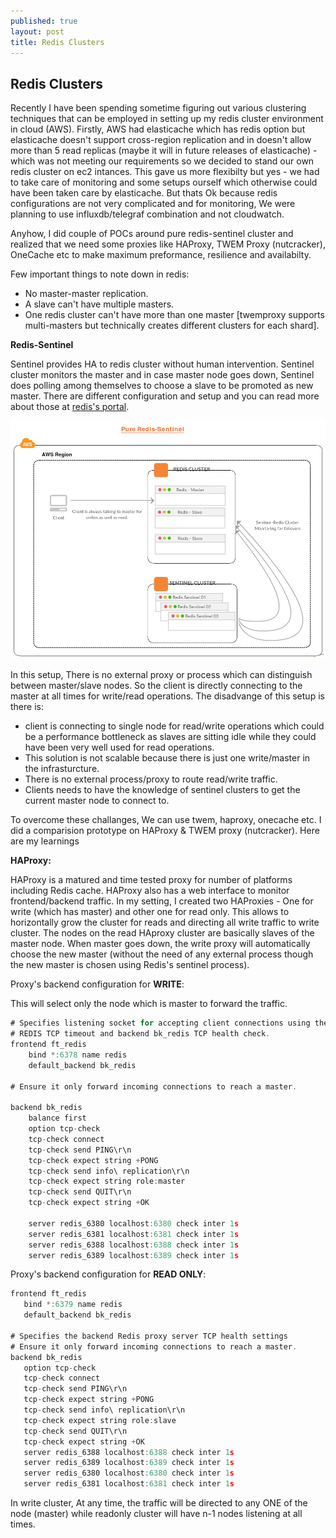 ```yaml
---
published: true
layout: post
title: Redis Clusters
---
```

## Redis Clusters

Recently I have been spending sometime figuring out various clustering techniques that can be employed in setting up my redis cluster environment in cloud (AWS). Firstly, AWS had elasticache which has redis option but elasticache doesn't support cross-region replication and in doesn't allow more than 5 read replicas (maybe it will in future releases of elasticache) - which was not meeting our requirements so we decided to stand our own redis cluster on ec2 intances. This gave us more flexibilty but yes - we had to take care of monitoring and some setups ourself which otherwise could have been taken care by elasticache. But thats Ok because redis configurations are not very complicated and for monitoring, We were planning to use influxdb/telegraf combination and not cloudwatch.

Anyhow, I did couple of POCs around pure redis-sentinel cluster and realized that we need some proxies like HAProxy, TWEM Proxy (nutcracker), OneCache etc to make maximum preformance, resilience and availabilty.

Few important things to note down in redis:
- No master-master replication.
- A slave can't have multiple masters.
- One redis cluster can't have more than one master [twemproxy supports multi-masters but technically creates different clusters for each shard].

**Redis-Sentinel**

Sentinel provides HA to redis cluster without human intervention. Sentinel cluster monitors the master and in case master node goes down, Sentinel does polling among themselves to choose a slave to be promoted as new master. There are different configuration and setup and you can read more about those at [redis's portal](http://redis.io/topics/sentinel). 

![redis-sentinel.png](https://raw.githubusercontent.com/shahzheeb/shahzheeb.github.io/master/_posts/redis-sentinel.png)

In this setup, There is no external proxy or process which can distinguish between master/slave nodes. So the client is directly connecting to the master at all times for write/read operations. The disadvange of this setup is there is:
- client is connecting to single node for read/write operations which could be a performance bottleneck as slaves are sitting idle while they could have been very well used for read operations.
- This solution is not scalable because there is just one write/master in the infrasturcture.
- There is no external process/proxy to route read/write traffic.
- Clients needs to have the knowledge of sentinel clusters to get the current master node to connect to.

To overcome these challanges, We can use twem, haproxy, onecache etc. I did a comparision prototype on HAProxy & TWEM proxy (nutcracker). Here are my learnings 

**HAProxy:**

HAProxy is a matured and time tested proxy for number of platforms including Redis cache. HAProxy also has a web interface to monitor frontend/backend traffic. In my setting, I created two HAProxies - One for write (which has master) and other one for read only. This allows to horizontally grow the cluster for reads and directing all write traffic to write cluster. The nodes on the read HAproxy cluster are basically slaves of the master node. When master goes down, the write proxy will automatically choose the new master (without the need of any external process though the new master is chosen using Redis's sentinel process).

Proxy's backend configuration for **WRITE**:

This will select only the node which is master to forward the traffic.

```js
# Specifies listening socket for accepting client connections using the default 
# REDIS TCP timeout and backend bk_redis TCP health check.
frontend ft_redis
	bind *:6378 name redis
	default_backend bk_redis

# Ensure it only forward incoming connections to reach a master.

backend bk_redis
	balance first
	option tcp-check
	tcp-check connect
	tcp-check send PING\r\n
	tcp-check expect string +PONG
	tcp-check send info\ replication\r\n
	tcp-check expect string role:master
	tcp-check send QUIT\r\n
	tcp-check expect string +OK
	
	server redis_6380 localhost:6380 check inter 1s 
	server redis_6381 localhost:6381 check inter 1s
	server redis_6388 localhost:6388 check inter 1s 
	server redis_6389 localhost:6389 check inter 1s
 ```
 
 
 Proxy's backend configuration for **READ ONLY**:
 
 ```javascript
 frontend ft_redis
	bind *:6379 name redis
	default_backend bk_redis

# Specifies the backend Redis proxy server TCP health settings 
# Ensure it only forward incoming connections to reach a master.
backend bk_redis
	option tcp-check
	tcp-check connect
	tcp-check send PING\r\n
	tcp-check expect string +PONG
	tcp-check send info\ replication\r\n
	tcp-check expect string role:slave
	tcp-check send QUIT\r\n
	tcp-check expect string +OK
	server redis_6388 localhost:6388 check inter 1s 
	server redis_6389 localhost:6389 check inter 1s
	server redis_6380 localhost:6380 check inter 1s 
	server redis_6381 localhost:6381 check inter 1s
 ```
 
In write cluster, At any time, the traffic will be directed to any ONE of the node (master) while readonly cluster will have n-1 nodes listening at all times.
